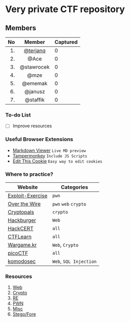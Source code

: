 # Very private CTF repository


## Members 
|No | Member | Captured
|--:|:------:|:--------------|
|1. |[@terjanq](http://github.com/terjanq)| 0 |
|2. |@Ace  | 0 |
|3. |@stawrocek | 0 |
|4. |@mze | 0 |
|5. |@ememak | 0 |
|6. |@janusz | 0 |
|7. |@staffik | 0 |


### To-do List
- [ ] Improve resources 


### Useful Browser Extensions
- [Markdown Viewer](https://chrome.google.com/webstore/detail/markdown-viewer/ckkdlimhmcjmikdlpkmbgfkaikojcbjk) `Live MD preview`
- [Tampermonkey](http://tampermonkey.net/) `Include JS Scripts`
- [Edit This Cookie](https://chrome.google.com/webstore/detail/editthiscookie/fngmhnnpilhplaeedifhccceomclgfbg) `Easy way to edit cookies`


### Where to practice?
| Website | Categories |
| ------- | ---------- |
| [Exploit-Exercise](https://exploit-exercises.com/protostar/) | `pwn`
| [Over the Wire](http://overthewire.org/wargames/) 	| `pwn` `web` `crypto`
| [Cryptopals](https://cryptopals.com/) | `crypto`
| [Hackburger](https://hackburger.ee/challenge/) | `Web`
| [HackCERT](https://hack.cert.pl/) | `all`
| [CTFLearn](https://ctflearn.com/) | `all`
| [Wargame.kr](http://wargame.kr/) | `Web`, `Crypto`
| [picoCTF](https://picoctf.com/) | `all`
| [komodosec](http://ctf.komodosec.com) | `Web`, `SQL Injection` |

### Resources
1. [Web](./WEB.md)
2. [Crypto](./CRYPTO.md)
3. [RE](./RE.md)
4. [PWN](./PWN.md)
5. [Misc](./MISC.md)
6. [Stego/Fore](./STEGO.md)
